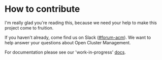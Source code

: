 # How to contribute

I'm really glad you're reading this, because we need your help to make this project come to fruition.

If you haven't already, come find us on Slack ([#forum-acm](https://coreos.slack.com/archives/CTDEY6EEA)). We want to help answer your questions about Open Cluster Management.

For documentation please see our 'work-in-progress' [docs](https://github.com/open-cluster-management/rhacm-docs/blob/doc_stage/summary.md).